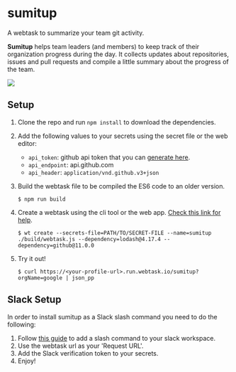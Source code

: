 # sumitup
A webtask to summarize your team git activity.

**Sumitup** helps team leaders (and members) to keep track of their organization progress during the day. It collects updates about repositories, issues and pull requests and compile a little summary about the progress of the team.

![](https://i.imgur.com/UoJiMQR.gif)

## Setup
1. Clone the repo and run `npm install` to download the dependencies.

2. Add the following values to your secrets using the secret file or the web editor:
    - `api_token`: github api token that you can [generate here](https://help.github.com/articles/creating-a-personal-access-token-for-the-command-line/).
    - `api_endpoint`: api.github.com
    - `api_header`: `application/vnd.github.v3+json`

3. Build the webtask file to be compiled the ES6 code to an older version.
    ```
    $ npm run build
    ```

4. Create a webtask using the cli tool or the web app. [Check this link for help](https://webtask.io/docs/101).
    ```
    $ wt create --secrets-file=PATH/TO/SECRET-FILE --name=sumitup ./build/webtask.js --dependency=lodash@4.17.4 --dependency=github@11.0.0
    ```
5. Try it out!
    ```
    $ curl https://<your-profile-url>.run.webtask.io/sumitup?orgName=google | json_pp
    ```

## Slack Setup
In order to install sumitup as a Slack slash command you need to do the following:
1. Follow [this guide](https://api.slack.com/slash-commands) to add a slash command to your slack workspace.
2. Use the webtask url as your 'Request URL'.
3. Add the Slack verification token to your secrets.
4. Enjoy!
